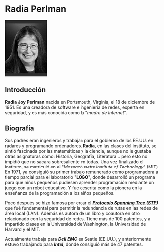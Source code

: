# Radia Perlman

![image](radia.png)

## Introducción

**Radia Joy Perlman** nacida en Portsmouth, Virginia, el 18 de diciembre de 1951. Es una creadora de software e ingenieria de redes, experta en seguridad, y es más conocida como la "*madre de Internet*".

## Biografía

Sus padres eran ingenieros y trabajan para el gobierno de los EE.UU. en radares y programando ordenadores.
**Radia**, en las clases del instituto, se sintió fascinada por las matemáticas y la ciencia, aunque no le gustaba otras asignaturas como: Historia, Geografía, Literatura... pero esto no impidió que no sacara sobresaliente en todas. Una vez finalizado el instituto, se matriculó en el "*Massachusetts Institute of Technology*" (MIT). En 1971, ya consiguió su primer trabajo remunerado como programadora a tiempo parcial para el laboratorio "**LOGO**", donde desarrolló un programa para que niños pequeños pudiesen aprender programación mediante un juego con un robot educativo. Y fue descrita como la pionera en la enseñanza de la programación a los niños pequeños.

Poco después se hizo famosa por crear el [***Protocolo Spanning Tree (STP)***](stp.md) que fué fundamental para permitir la redundancia de rutas en las redes de área local (LAN). Además es autora de un libro y coautora en otro relacionado con la seguridad de redes. Tiene más de 100 patentes, y a impartido clases en la Universidad de Washington, la Universidad de Harvard y el MIT.

Actualmente trabaja para ***Dell EMC*** en Seatle (EE.UU.), y anteriormente estuvo trabajando para ***Intel***, donde consiguió más de 47 patentes.
